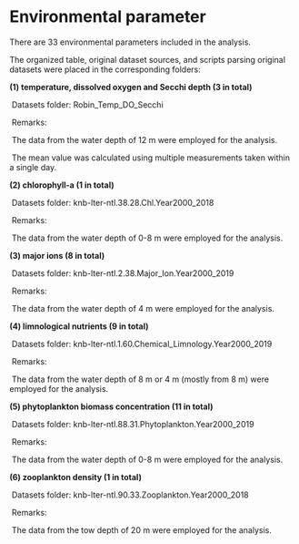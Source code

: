 # Environmental parameter

There are 33 environmental parameters included in the analysis.

The organized table, original dataset sources, and scripts parsing original datasets were placed in the corresponding folders:

**(1) temperature, dissolved oxygen and Secchi depth (3 in total)**

​     Datasets folder: Robin_Temp_DO_Secchi

​     Remarks:

​         The data from the water depth of 12 m were employed for the analysis. 

​         The mean value was calculated using multiple measurements taken within a single day.

**(2) chlorophyll-a (1 in total)**

​     Datasets folder: knb-lter-ntl.38.28.Chl.Year2000_2018

​     Remarks:

​         The data from the water depth of 0-8 m were employed for the analysis. 

**(3) major ions (8 in total)**

​     Datasets folder: knb-lter-ntl.2.38.Major_Ion.Year2000_2019

​     Remarks:

​         The data from the water depth of 4 m were employed for the analysis. 

**(4) limnological nutrients (9 in total)**

​     Datasets folder: knb-lter-ntl.1.60.Chemical_Limnology.Year2000_2019

​     Remarks:

​         The data from the water depth of 8 m or 4 m (mostly from 8 m) were employed for the analysis. 

**(5) phytoplankton biomass concentration (11 in total)**

​     Datasets folder: knb-lter-ntl.88.31.Phytoplankton.Year2000_2019

​     Remarks:

​         The data from the water depth of 0-8 m were employed for the analysis. 

**(6) zooplankton density  (1 in total)**

​     Datasets folder: knb-lter-ntl.90.33.Zooplankton.Year2000_2018

​     Remarks:

​         The data from the tow depth of 20 m were employed for the analysis.

​         









